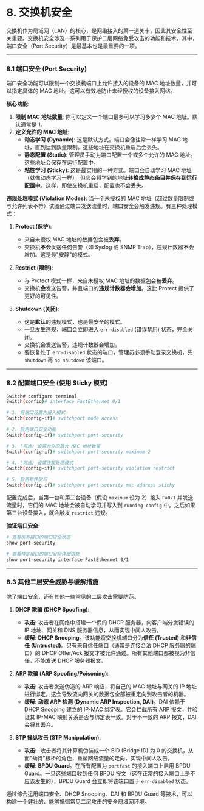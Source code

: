 # 8. 交换机安全

交换机作为局域网（LAN）的核心，是网络接入的第一道关卡，因此其安全性至关重要。交换机安全涉及一系列用于保护二层网络免受攻击的功能和技术。其中，端口安全（Port Security）是最基本也是最重要的一项。

---

### 8.1 端口安全 (Port Security)

端口安全功能可以限制一个交换机端口上允许接入的设备的 MAC 地址数量，并可以指定具体的 MAC 地址。这可以有效地防止未经授权的设备接入网络。

**核心功能**:
1.  **限制 MAC 地址数量**: 你可以定义一个端口最多可以学习多少个 MAC 地址。默认通常是 1。
2.  **定义允许的 MAC 地址**:
    -   **动态学习 (Dynamic)**: 这是默认方式。端口会像往常一样学习 MAC 地址，直到达到数量限制。这些地址在交换机重启后会丢失。
    -   **静态配置 (Static)**: 管理员手动为端口配置一个或多个允许的 MAC 地址。这些地址会保存在运行配置中。
    -   **粘性学习 (Sticky)**: 这是最实用的一种方式。端口会自动学习 MAC 地址（就像动态学习一样），但它会将学到的地址**转换成静态条目并保存到运行配置中**。这样，即使交换机重启，配置也不会丢失。

**违规处理模式 (Violation Modes)**:
当一个未授权的 MAC 地址（超过数量限制或与允许列表不符）试图通过端口发送流量时，端口安全会触发违规。有三种处理模式：

1.  **Protect (保护)**:
    -   来自未授权 MAC 地址的数据包会被**丢弃**。
    -   交换机**不会**发送任何告警（如 Syslog 或 SNMP Trap），违规计数器**不会**增加。这是最"安静"的模式。

2.  **Restrict (限制)**:
    -   与 Protect 模式一样，来自未授权 MAC 地址的数据包会被**丢弃**。
    -   交换机**会**发送告警，并且端口的**违规计数器会增加**。这比 Protect 提供了更好的可见性。

3.  **Shutdown (关闭)**:
    -   这是**默认**的违规模式，也是最安全的模式。
    -   一旦发生违规，端口会立即进入 `err-disabled` (错误禁用) 状态，完全关闭。
    -   交换机会发送告警，违规计数器会增加。
    -   要恢复处于 `err-disabled` 状态的端口，管理员必须手动登录交换机，先 `shutdown` 再 `no shutdown` 该端口。

---

### 8.2 配置端口安全 (使用 Sticky 模式)

```bash
Switch# configure terminal
Switch(config)# interface FastEthernet 0/1

# 1. 将端口设置为接入模式
Switch(config-if)# switchport mode access

# 2. 启用端口安全功能
Switch(config-if)# switchport port-security

# 3. (可选) 设置允许的最大 MAC 地址数量
Switch(config-if)# switchport port-security maximum 2

# 4. (可选) 设置违规处理模式
Switch(config-if)# switchport port-security violation restrict

# 5. 启用粘性学习
Switch(config-if)# switchport port-security mac-address sticky
```
配置完成后，当第一台和第二台设备（假设 `maximum` 设为 2）接入 `Fa0/1` 并发送流量时，它们的 MAC 地址会被自动学习并写入到 `running-config` 中。之后如果第三台设备接入，就会触发 `restrict` 违规。

**验证端口安全**:
```bash
# 查看所有接口的端口安全状态
show port-security

# 查看特定接口的端口安全详细信息
show port-security interface FastEthernet 0/1
```

---

### 8.3 其他二层安全威胁与缓解措施

除了端口安全，还有其他一些常见的二层攻击需要防范。

1.  **DHCP 欺骗 (DHCP Spoofing)**:
    -   **攻击**: 攻击者在网络中搭建一个假的 DHCP 服务器，向客户端分发错误的 IP 地址、网关和 DNS 服务器信息，从而实现中间人攻击。
    -   **缓解**: **DHCP Snooping**。该功能将交换机端口分为**信任 (Trusted)** 和**非信任 (Untrusted)**。只有来自信任端口（通常是连接合法 DHCP 服务器的端口）的 DHCP Offer/Ack 报文才被允许通过。所有其他端口都被视为非信任，不能发送 DHCP 服务器报文。

2.  **ARP 欺骗 (ARP Spoofing/Poisoning)**:
    -   **攻击**: 攻击者发送伪造的 ARP 响应，将自己的 MAC 地址与网关的 IP 地址进行绑定。这会导致流向网关的数据包全部被重定向到攻击者的机器。
    -   **缓解**: **动态 ARP 检测 (Dynamic ARP Inspection, DAI)**。DAI 依赖于 DHCP Snooping 建立的 IP-MAC 绑定表。它会拦截所有 ARP 报文，并验证其 IP-MAC 映射关系是否与绑定表一致。对于不一致的 ARP 报文，DAI 会将其丢弃。

3.  **STP 操纵攻击 (STP Manipulation)**:
    -   **攻击**: -攻击者将其计算机伪装成一个 BID (Bridge ID) 为 0 的交换机，从而"劫持"根桥的角色，重塑网络流量的走向，实现中间人攻击。
    -   **缓解**: **BPDU Guard**。在所有配置为 `portfast` 的接入端口上启用 BPDU Guard。一旦这些端口收到任何 BPDU 报文（这在正常的接入端口上是不应该发生的），BPDU Guard 会立即将该端口置于 `err-disabled` 状态。

通过综合运用端口安全、DHCP Snooping、DAI 和 BPDU Guard 等技术，可以构建一个健壮的、能够抵御常见二层攻击的安全局域网环境。 